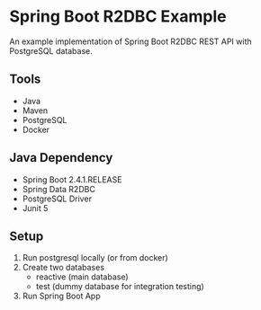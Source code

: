 # Spring Boot R2DBC Example

An example implementation of Spring Boot R2DBC REST API with PostgreSQL database.

## Tools
* Java
* Maven
* PostgreSQL
* Docker

## Java Dependency
* Spring Boot 2.4.1.RELEASE
* Spring Data R2DBC
* PostgreSQL Driver
* Junit 5

## Setup
1. Run postgresql locally (or from docker)
2. Create two databases
    - reactive (main database)
    - test (dummy database for integration testing)
3. Run Spring Boot App




